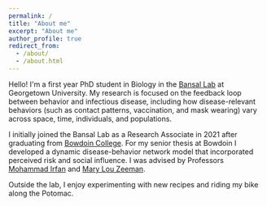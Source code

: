 ```yaml
---
permalink: /
title: "About me"
excerpt: "About me"
author_profile: true
redirect_from: 
  - /about/
  - /about.html
---
```


Hello! I'm a first year PhD student in Biology in the <a href='http://bansallab.com/'>Bansal Lab</a> at Georgetown University. My research is focused on the feedback loop between behavior and infectious disease, including how disease-relevant behaviors (such as contact patterns, vaccination, and mask wearing) vary across space, time, individuals, and populations.  

I initially joined the Bansal Lab as a Research Associate in 2021 after graduating from <a href='https://www.bowdoin.edu/'>Bowdoin College</a>. For my senior thesis at Bowdoin I developed a dynamic disease-behavior network model that incorporated perceived risk and social influence. I was advised by Professors <a href="http://www.bowdoin.edu/~mirfan/">Mohammad Irfan</a> and <a href="https://www.bowdoin.edu/profiles/faculty/mlzeeman/">Mary Lou Zeeman</a>.

Outside the lab, I enjoy experimenting with new recipes and riding my bike along the Potomac. 
